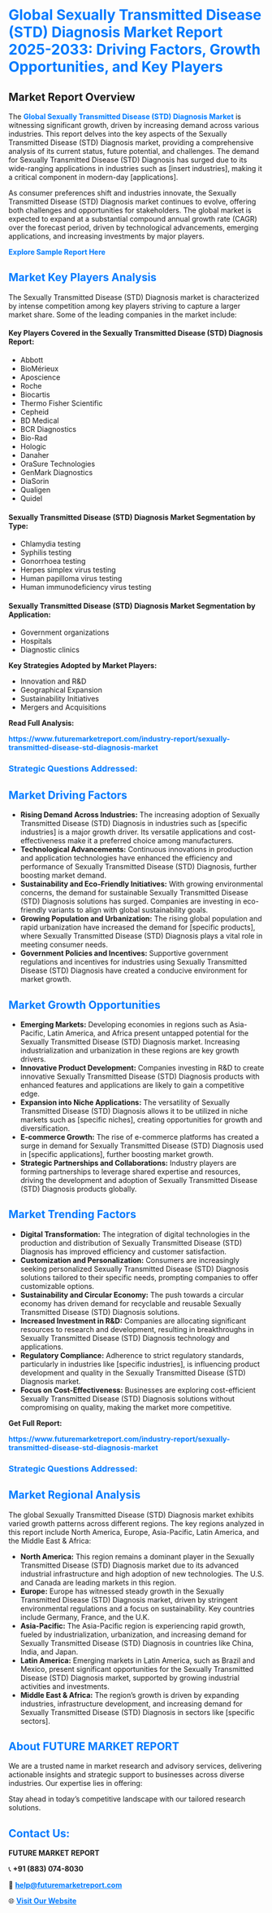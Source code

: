 <h1 style="color: #007BFF;">Global Sexually Transmitted Disease (STD) Diagnosis Market Report 2025-2033: Driving Factors, Growth Opportunities, and Key Players</h1>

<section id="overview">
<h2>Market Report Overview</h2>
<p>The <a href="https://www.futuremarketreport.com/industry-report/sexually-transmitted-disease-std-diagnosis-market" style="color: #007BFF; text-decoration: none;"><strong>Global Sexually Transmitted Disease (STD) Diagnosis Market</strong></a> is witnessing significant growth, driven by increasing demand across various industries. This report delves into the key aspects of the Sexually Transmitted Disease (STD) Diagnosis market, providing a comprehensive analysis of its current status, future potential, and challenges. The demand for Sexually Transmitted Disease (STD) Diagnosis has surged due to its wide-ranging applications in industries such as [insert industries], making it a critical component in modern-day [applications].</p>
<p>As consumer preferences shift and industries innovate, the Sexually Transmitted Disease (STD) Diagnosis market continues to evolve, offering both challenges and opportunities for stakeholders. The global market is expected to expand at a substantial compound annual growth rate (CAGR) over the forecast period, driven by technological advancements, emerging applications, and increasing investments by major players.</p>
</section>

<section id="overview">
<p><a href="https://www.futuremarketreport.com/request-sample/reportId=82749" style="color: #007BFF; text-decoration: none;"><strong>Explore Sample Report Here</strong></a></p>
</section>

<section id="key-players">
<h2 style="color: #007BFF;">Market Key Players Analysis</h2>
<p>The Sexually Transmitted Disease (STD) Diagnosis market is characterized by intense competition among key players striving to capture a larger market share. Some of the leading companies in the market include:</p>
<h4>Key Players Covered in the Sexually Transmitted Disease (STD) Diagnosis Report:</h4>
<ul><li>Abbott</li><li>BioMérieux</li><li>Aposcience</li><li>Roche</li><li>Biocartis</li><li>Thermo Fisher Scientific</li><li>Cepheid</li><li>BD Medical</li><li>BCR Diagnostics</li><li>Bio-Rad</li><li>Hologic</li><li>Danaher</li><li>OraSure Technologies</li><li>GenMark Diagnostics</li><li>DiaSorin</li><li>Qualigen</li><li>Quidel</li></ul>
<h4>Sexually Transmitted Disease (STD) Diagnosis Market Segmentation by Type:</h4>
<ul><li>Chlamydia testing</li><li>Syphilis testing</li><li>Gonorrhoea testing</li><li>Herpes simplex virus testing</li><li>Human papilloma virus testing</li><li>Human immunodeficiency virus testing</li></ul>

<h4>Sexually Transmitted Disease (STD) Diagnosis Market Segmentation by Application:</h4>
<ul><li>Government organizations</li><li>Hospitals</li><li>Diagnostic clinics</li></ul>
<p><strong>Key Strategies Adopted by Market Players:</strong></p>
<ul>
<li>Innovation and R&D</li>
<li>Geographical Expansion</li>
<li>Sustainability Initiatives</li>
<li>Mergers and Acquisitions</li>
</ul>
</section>

<section>
<p><strong>Read Full Analysis: </strong></p><a href="https://www.futuremarketreport.com/industry-report/sexually-transmitted-disease-std-diagnosis-market" style="color: #007BFF; text-decoration: none;"><strong>https://www.futuremarketreport.com/industry-report/sexually-transmitted-disease-std-diagnosis-market</strong></a>
<h3 style="color: #007BFF;">Strategic Questions Addressed:</h3>
</section>

<section id="driving-factors">
<h2 style="color: #007BFF;">Market Driving Factors</h2>
<ul>
<li><strong>Rising Demand Across Industries:</strong> The increasing adoption of Sexually Transmitted Disease (STD) Diagnosis in industries such as [specific industries] is a major growth driver. Its versatile applications and cost-effectiveness make it a preferred choice among manufacturers.</li>
<li><strong>Technological Advancements:</strong> Continuous innovations in production and application technologies have enhanced the efficiency and performance of Sexually Transmitted Disease (STD) Diagnosis, further boosting market demand.</li>
<li><strong>Sustainability and Eco-Friendly Initiatives:</strong> With growing environmental concerns, the demand for sustainable Sexually Transmitted Disease (STD) Diagnosis solutions has surged. Companies are investing in eco-friendly variants to align with global sustainability goals.</li>
<li><strong>Growing Population and Urbanization:</strong> The rising global population and rapid urbanization have increased the demand for [specific products], where Sexually Transmitted Disease (STD) Diagnosis plays a vital role in meeting consumer needs.</li>
<li><strong>Government Policies and Incentives:</strong> Supportive government regulations and incentives for industries using Sexually Transmitted Disease (STD) Diagnosis have created a conducive environment for market growth.</li>
</ul>
</section>

<section id="growth-opportunities">
<h2 style="color: #007BFF;">Market Growth Opportunities</h2>
<ul>
<li><strong>Emerging Markets:</strong> Developing economies in regions such as Asia-Pacific, Latin America, and Africa present untapped potential for the Sexually Transmitted Disease (STD) Diagnosis market. Increasing industrialization and urbanization in these regions are key growth drivers.</li>
<li><strong>Innovative Product Development:</strong> Companies investing in R&D to create innovative Sexually Transmitted Disease (STD) Diagnosis products with enhanced features and applications are likely to gain a competitive edge.</li>
<li><strong>Expansion into Niche Applications:</strong> The versatility of Sexually Transmitted Disease (STD) Diagnosis allows it to be utilized in niche markets such as [specific niches], creating opportunities for growth and diversification.</li>
<li><strong>E-commerce Growth:</strong> The rise of e-commerce platforms has created a surge in demand for Sexually Transmitted Disease (STD) Diagnosis used in [specific applications], further boosting market growth.</li>
<li><strong>Strategic Partnerships and Collaborations:</strong> Industry players are forming partnerships to leverage shared expertise and resources, driving the development and adoption of Sexually Transmitted Disease (STD) Diagnosis products globally.</li>
</ul>
</section>

<section id="trending-factors">
<h2 style="color: #007BFF;">Market Trending Factors</h2>
<ul>
<li><strong>Digital Transformation:</strong> The integration of digital technologies in the production and distribution of Sexually Transmitted Disease (STD) Diagnosis has improved efficiency and customer satisfaction.</li>
<li><strong>Customization and Personalization:</strong> Consumers are increasingly seeking personalized Sexually Transmitted Disease (STD) Diagnosis solutions tailored to their specific needs, prompting companies to offer customizable options.</li>
<li><strong>Sustainability and Circular Economy:</strong> The push towards a circular economy has driven demand for recyclable and reusable Sexually Transmitted Disease (STD) Diagnosis solutions.</li>
<li><strong>Increased Investment in R&D:</strong> Companies are allocating significant resources to research and development, resulting in breakthroughs in Sexually Transmitted Disease (STD) Diagnosis technology and applications.</li>
<li><strong>Regulatory Compliance:</strong> Adherence to strict regulatory standards, particularly in industries like [specific industries], is influencing product development and quality in the Sexually Transmitted Disease (STD) Diagnosis market.</li>
<li><strong>Focus on Cost-Effectiveness:</strong> Businesses are exploring cost-efficient Sexually Transmitted Disease (STD) Diagnosis solutions without compromising on quality, making the market more competitive.</li>
</ul>
</section>

<section>
<p><strong>Get Full Report: </strong></p><a href="https://www.futuremarketreport.com/industry-report/sexually-transmitted-disease-std-diagnosis-market" style="color: #007BFF; text-decoration: none;"><strong>https://www.futuremarketreport.com/industry-report/sexually-transmitted-disease-std-diagnosis-market</strong></a>
<h3 style="color: #007BFF;">Strategic Questions Addressed:</h3>
</section>


<section id="regional-analysis">
<h2 style="color: #007BFF;">Market Regional Analysis</h2>
<p>The global Sexually Transmitted Disease (STD) Diagnosis market exhibits varied growth patterns across different regions. The key regions analyzed in this report include North America, Europe, Asia-Pacific, Latin America, and the Middle East & Africa:</p>
<ul>
<li><strong>North America:</strong> This region remains a dominant player in the Sexually Transmitted Disease (STD) Diagnosis market due to its advanced industrial infrastructure and high adoption of new technologies. The U.S. and Canada are leading markets in this region.</li>
<li><strong>Europe:</strong> Europe has witnessed steady growth in the Sexually Transmitted Disease (STD) Diagnosis market, driven by stringent environmental regulations and a focus on sustainability. Key countries include Germany, France, and the U.K.</li>
<li><strong>Asia-Pacific:</strong> The Asia-Pacific region is experiencing rapid growth, fueled by industrialization, urbanization, and increasing demand for Sexually Transmitted Disease (STD) Diagnosis in countries like China, India, and Japan.</li>
<li><strong>Latin America:</strong> Emerging markets in Latin America, such as Brazil and Mexico, present significant opportunities for the Sexually Transmitted Disease (STD) Diagnosis market, supported by growing industrial activities and investments.</li>
<li><strong>Middle East & Africa:</strong> The region’s growth is driven by expanding industries, infrastructure development, and increasing demand for Sexually Transmitted Disease (STD) Diagnosis in sectors like [specific sectors].</li>
</ul>
</section>

<footer>
<h2 style="color: #007BFF;">About FUTURE MARKET REPORT</h2>
<p>We are a trusted name in market research and advisory services, delivering actionable insights and strategic support to businesses across diverse industries. Our expertise lies in offering:</p>

<p>Stay ahead in today’s competitive landscape with our tailored research solutions.</p>

<h2 style="color: #007BFF;">Contact Us:</h2>
<p><strong>FUTURE MARKET REPORT</strong></p>
<p>📞 <strong>+91 (883) 074-8030</strong></p>
<p>📧 <strong><a href="mailto:help@futuremarketreport.com" style="color: #007BFF;">help@futuremarketreport.com</a></strong></p>
<p>🌐 <strong><a href="https://www.futuremarketreport.com/" style="color: #007BFF;">Visit Our Website</a></strong></p>
</footer>